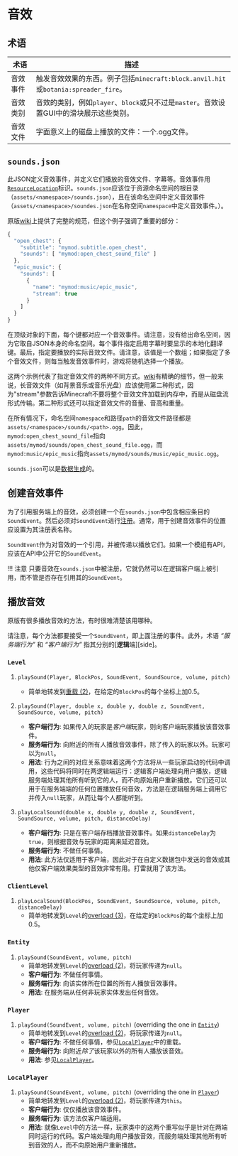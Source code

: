 音效
====

术语
----

| 术语            | 描述           |
|----------------|----------------|
|  音效事件       | 触发音效效果的东西。例子包括`minecraft:block.anvil.hit`或`botania:spreader_fire`。 |
| 音效类别        | 音效的类别，例如`player`、`block`或只不过是`master`。音效设置GUI中的滑块展示这些类别。 |
|   音效文件      | 字面意义上的磁盘上播放的文件：一个.ogg文件。 |

`sounds.json`
-------------

此JSON定义音效事件，并定义它们播放的音效文件、字幕等。音效事件用[`ResourceLocation`][loc]标识。`sounds.json`应该位于资源命名空间的根目录（`assets/<namespace>/sounds.json`），且在该命名空间中定义音效事件（`assets/<namespace>/soundes.json`在名称空间`namespace`中定义音效事件。）。

原版[wiki][]上提供了完整的规范，但这个例子强调了重要的部分：

```js
{
  "open_chest": {
    "subtitle": "mymod.subtitle.open_chest",
    "sounds": [ "mymod:open_chest_sound_file" ]
  },
  "epic_music": {
    "sounds": [
      {
        "name": "mymod:music/epic_music",
        "stream": true
      }
    ]
  }
}
```

在顶级对象的下面，每个键都对应一个音效事件。请注意，没有给出命名空间，因为它取自JSON本身的命名空间。每个事件指定启用字幕时要显示的本地化翻译键。最后，指定要播放的实际音效文件。请注意，该值是一个数组；如果指定了多个音效文件，则每当触发音效事件时，游戏将随机选择一个播放。

这两个示例代表了指定音效文件的两种不同方式。[wiki]有精确的细节，但一般来说，长音效文件（如背景音乐或音乐光盘）应该使用第二种形式，因为"stream"参数告诉Minecraft不要将整个音效文件加载到内存中，而是从磁盘流形式传输。第二种形式还可以指定音效文件的音量、音高和重量。

在所有情况下，命名空间`namespace`和路径`path`的音效文件路径都是`assets/<namespace>/sounds/<path>.ogg`。因此，`mymod:open_chest_sound_file`指向`assets/mymod/sounds/open_chest_sound_file.ogg`，而`mymod:music/epic_music`指向`assets/mymod/sounds/music/epic_music.ogg`。

`sounds.json`可以是[数据生成][datagen]的。

创建音效事件
-----------

为了引用服务端上的音效，必须创建一个在`sounds.json`中包含相应条目的`SoundEvent`。然后必须对`SoundEvent`进行[注册][registration]。通常，用于创建音效事件的位置应设置为其注册表名称。

`SoundEvent`作为对音效的一个引用，并被传递以播放它们。如果一个模组有API，应该在API中公开它的`SoundEvent`。

!!! 注意
    只要音效在`sounds.json`中被注册，它就仍然可以在逻辑客户端上被引用，而不管是否存在引用其的`SoundEvent`。

播放音效
-------

原版有很多播放音效的方法，有时很难清楚该用哪种。

请注意，每个方法都要接受一个`SoundEvent`，即上面注册的事件。此外，术语 *“服务端行为”* 和 *“客户端行为”* 指其分别的[**逻辑**端][side]。

### `Level`

1. <a name="level-playsound-pbecvp"></a> `playSound(Player, BlockPos, SoundEvent, SoundSource, volume, pitch)`
    - 简单地转发到[重载 (2)](#level-playsound-pxyzecvp)，在给定的`BlockPos`的每个坐标上加0.5。

2. <a name="level-playsound-pxyzecvp"></a> `playSound(Player, double x, double y, double z, SoundEvent, SoundSource, volume, pitch)`
    - **客户端行为**: 如果传入的玩家是*客户端*玩家，则向客户端玩家播放该音效事件。
    - **服务端行为**: 向附近的所有人播放音效事件，除了传入的玩家以外。玩家可以为`null`。
    - **用法**: 行为之间的对应关系意味着这两个方法将从一些玩家启动的代码中调用，这些代码将同时在两逻辑端运行：逻辑客户端处理向用户播放，逻辑服务端处理其他所有听到它的人，而不向原始用户重新播放。它们还可以用于在服务端端的任何位置播放任何音效，方法是在逻辑服务端上调用它并传入`null`玩家，从而让每个人都能听到。

3. <a name="level-playsound-xyzecvpd"></a> `playLocalSound(double x, double y, double z, SoundEvent, SoundSource, volume, pitch, distanceDelay)`
    - **客户端行为**: 只是在客户端存档播放音效事件。如果`distanceDelay`为`true`，则根据音效与玩家的距离来延迟音效。
    - **服务端行为**: 不做任何事情。
    - **用法**: 此方法仅适用于客户端，因此对于在自定义数据包中发送的音效或其他仅客户端效果类型的音效非常有用。打雷就用了该方法。

### `ClientLevel`

1. <a name="clientlevel-playsound-becvpd"></a> `playLocalSound(BlockPos, SoundEvent, SoundSource, volume, pitch, distanceDelay)`
    - 简单地转发到`Level`的[overload (3)](#level-playsound-xyzecvpd)，在给定的`BlockPos`的每个坐标上加0.5。

### `Entity`

1. <a name="entity-playsound-evp"></a> `playSound(SoundEvent, volume, pitch)`
    - 简单地转发到`Level`的[overload (2)](#level-playsound-pxyzecvp)，将玩家传递为`null`。
    - **客户端行为**: 不做任何事情。
    - **服务端行为**: 向该实体所在位置的所有人播放音效事件。
    - **用法**: 在服务端从任何非玩家实体发出任何音效。

### `Player`

1. <a name="player-playsound-evp"></a> `playSound(SoundEvent, volume, pitch)` (overriding the one in [`Entity`](#entity-playsound-evp))
    - 简单地转发到`Level`的[overload (2)](#level-playsound-pxyzecvp)，将玩家传递为`null`。
    - **客户端行为**: 不做任何事情，参见[`LocalPlayer`](#localplayer-playsound-evp)中的重载。
    - **服务端行为**: 向附近*除了*该玩家以外的所有人播放该音效。
    - **用法**: 参见[`LocalPlayer`](#localplayer-playsound-evp)。

### `LocalPlayer`

1. <a name="localplayer-playsound-evp"></a> `playSound(SoundEvent, volume, pitch)` (overriding the one in [`Player`](#player-playsound-evp))
    - 简单地转发到`Level`的[overload (2)](#level-playsound-pxyzecvp)，将玩家传递为`this`。
    - **客户端行为**: 仅仅播放该音效事件。
    - **服务端行为**: 该方法仅客户端适用。
    - **用法**: 就像`Level`中的方法一样，玩家类中的这两个重写似乎是针对在两端同时运行的代码。客户端处理向用户播放音效，而服务端处理其他所有听到音效的人，而不向原始用户重新播放。

[loc]: ../concepts/resources.md#resourcelocation
[wiki]: https://minecraft.fandom.com/wiki/Sounds.json
[datagen]: ../datagen/client/sounds.md
[registration]: ../concepts/registries.md#methods-for-registering
[sides]: ../concepts/sides.md
